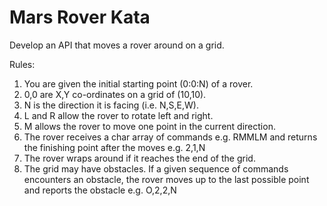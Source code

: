 Mars Rover Kata
===============

Develop an API that moves a rover around on a grid.

Rules:

1. You are given the initial starting point (0:0:N) of a rover.
2. 0,0 are X,Y co-ordinates on a grid of (10,10).
3. N is the direction it is facing (i.e. N,S,E,W).
4. L and R allow the rover to rotate left and right.
5. M allows the rover to move one point in the current direction.
6. The rover receives a char array of commands e.g. RMMLM and returns the finishing point after the moves e.g. 2,1,N
7. The rover wraps around if it reaches the end of the grid.
8. The grid may have obstacles. If a given sequence of commands encounters an obstacle, the rover moves up to 
the last possible point and reports the obstacle e.g. O,2,2,N
